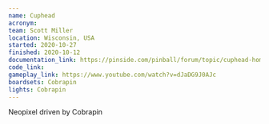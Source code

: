 ```yaml
---
name: Cuphead
acronym: 
team: Scott Miller
location: Wisconsin, USA
started: 2020-10-27
finished: 2020-10-12
documentation_link: https://pinside.com/pinball/forum/topic/cuphead-home-brew-pinball
code_link:
gameplay_link: https://www.youtube.com/watch?v=dJaDG9J0AJc
boardsets: Cobrapin
lights: Cobrapin
---
```

Neopixel driven by Cobrapin
